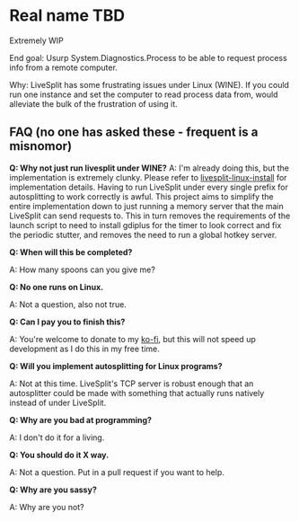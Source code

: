 # Real name TBD
Extremely WIP

End goal: Usurp System.Diagnostics.Process to be able to request process info from a remote computer.

Why: LiveSplit has some frustrating issues under Linux (WINE). If you could run one instance and set the computer to read process data from, would alleviate the bulk of the frustration of using it.

## FAQ (no one has asked these - frequent is a misnomor)

**Q: Why not just run livesplit under WINE?**
A: I'm already doing this, but the implementation is extremely clunky. Please refer to [livesplit-linux-install](https://github.com/alexankitty/livesplit-linux-install/) for implementation details. Having to run LiveSplit under every single prefix for autosplitting to work correctly is awful. This project aims to simplify the entire implementation down to just running a memory server that the main LiveSplit can send requests to. This in turn removes the requirements of the launch script to need to install gdiplus for the timer to look correct and fix the periodic stutter, and removes the need to run a global hotkey server.

**Q: When will this be completed?**

A: How many spoons can you give me?

**Q: No one runs on Linux.**

A: Not a question, also not true.

**Q: Can I pay you to finish this?**

A: You're welcome to donate to my [ko-fi](https://ko-fi.com/alexankitty), but this will not speed up development as I do this in my free time.

**Q: Will you implement autosplitting for Linux programs?**

A: Not at this time. LiveSplit's TCP server is robust enough that an autosplitter could be made with something that actually runs natively instead of under LiveSplit.

**Q: Why are you bad at programming?**

A: I don't do it for a living.

**Q: You should do it X way.**

A: Not a question. Put in a pull request if you want to help.

**Q: Why are you sassy?**

A: Why are you not?